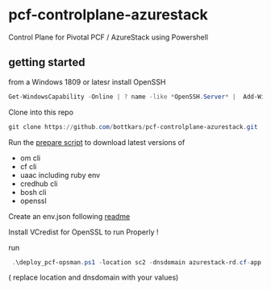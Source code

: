 # pcf-controlplane-azurestack
Control Plane for Pivotal PCF / AzureStack using Powershell 


## getting started

from a Windows 1809 or latesr install OpenSSH

```Powershell
Get-WindowsCapability -Online | ? name -like *OpenSSH.Server* |  Add-WindowsCapability -Online
```

Clone into this repo

```Powershell
git clone https://github.com/bottkars/pcf-controlplane-azurestack.git
```

Run the [prepare script](prepare_utils.ps1) to download latest versions of
 - om cli
 - cf cli
 - uaac including ruby env
 - credhub cli 
 - bosh cli
 - openssl

Create an env.json following [readme](env.json.example)

Install VCredist for OpenSSL to run Properly !

run
```Powershell
 .\deploy_pcf-opsman.ps1 -location sc2 -dnsdomain azurestack-rd.cf-app.com -TESTONLY
 ```
 ( replace location and dnsdomain with your values)